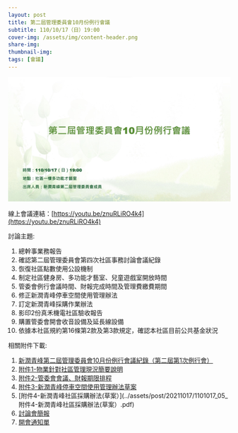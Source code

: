 ```yaml
---
layout: post
title: 第二屆管理委員會10月份例行會議
subtitle: 110/10/17（日）19:00
cover-img: /assets/img/content-header.png
share-img: 
thumbnail-img:
tags: [會議]
---
```


![](../assets/post/20211017/ppt_01.jpg)

線上會議連結：[https://youtu.be/znuRLiRO4k4](https://youtu.be/znuRLiRO4k4)

討論主題:

1. 總幹事業務報告
2. 確認第二屆管理委員會第四次社區事務討論會議紀錄
3. 恢復社區點數使用公設機制
4. 制定社區健身房、多功能才藝室、兒童遊戲室開放時間
5. 管委會例行會議時間、財報完成時間及管理費繳費期間
6. 修正新潤青峰停車空間使用管理辦法
7. 訂定新潤青峰採購作業辦法
8. 影印2份真禾機電社區驗收報告
9. 購置管委會開會收音設備及延長線設備
10. 依據本社區規約第16條第2款及第3款規定，確認本社區目前公共基金狀況

相關附件下載:

1. [新潤青峰第二屆管理委員會10月份例行會議紀錄（第二屆第1次例行會）](../assets/post/20211017/1101017_01_新潤青峰第二屆管理委員會10月份例行會議紀錄（第二屆第1次例行會）.pdf)
2. [附件1-物業針對社區管理現況簡要說明]()
3. [附件2-管委會會議、財報期限排程](../assets/post/20211017/1101017_02_附件1-物業針對社區管理現況簡要說明.pdf)
4. [附件3-新潤青峰停車空間使用管理辦法草案](../assets/post/20211017/1101017_03_附件2-管委會會議、財報期限排程.pdf)
5. [附件4-新潤青峰社區採購辦法(草案）](../assets/post/20211017/1101017_05_附件4-新潤青峰社區採購辦法(草案）.pdf)
6. [討論會簡報](../assets/post/20211017/1101017_06_討論會簡報檔.pdf)
7. [開會通知單](../assets/post/20211017/1101017_07_開會通知單.pdf)